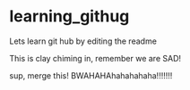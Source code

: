 learning_githug
===============
Lets learn git hub by editing the readme

This is clay chiming in, remember we are SAD!

sup, merge this!
BWAHAHAhahahahaha!!!!!!!
